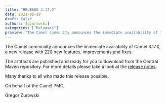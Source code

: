 ```yaml
---
title: "RELEASE 3.17.0"
date: 2022-05-19
draft: false
authors: [gzurowski]
categories: ["Releases"]
preview: "The Camel community announces the immediate availability of the new Camel 3.17.0 release"
---
```



The Camel community announces the immediate availability of Camel 3.17.0, a new release with 220 new features, improvements and fixes.

The artifacts are published and ready for you to download from the Central Maven repository. For more details please take a look at the [release notes](/releases/release-3.17.0/).

Many thanks to all who made this release possible.

On behalf of the Camel PMC,

Gregor Zurowski
